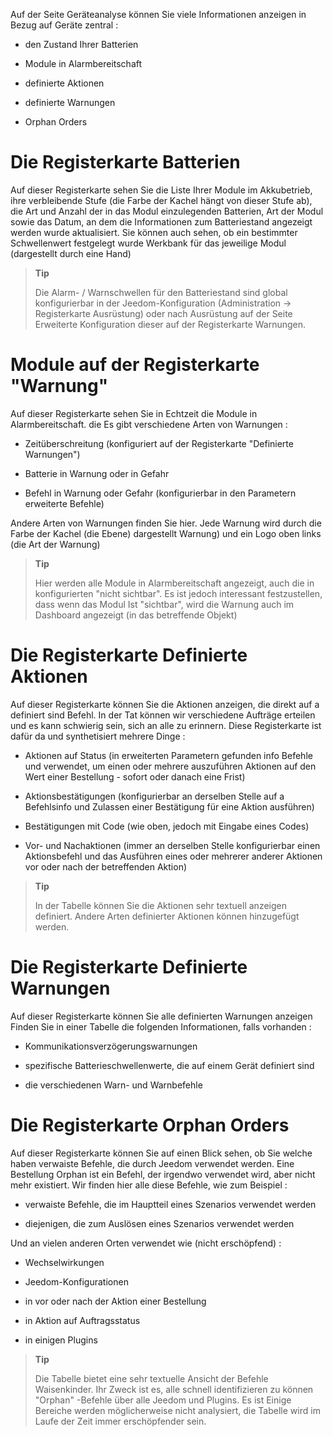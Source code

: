 Auf der Seite Geräteanalyse können Sie viele Informationen anzeigen
in Bezug auf Geräte zentral :

-   den Zustand Ihrer Batterien

-   Module in Alarmbereitschaft

-   definierte Aktionen

-   definierte Warnungen

-   Orphan Orders

Die Registerkarte Batterien 
==================

Auf dieser Registerkarte sehen Sie die Liste Ihrer Module im Akkubetrieb,
ihre verbleibende Stufe (die Farbe der Kachel hängt von dieser Stufe ab), die
Art und Anzahl der in das Modul einzulegenden Batterien, Art der
Modul sowie das Datum, an dem die Informationen zum Batteriestand angezeigt werden
wurde aktualisiert. Sie können auch sehen, ob ein bestimmter Schwellenwert festgelegt wurde
Werkbank für das jeweilige Modul (dargestellt durch eine Hand)

> **Tip**
>
> Die Alarm- / Warnschwellen für den Batteriestand sind
> global konfigurierbar in der Jeedom-Konfiguration
> (Administration → Registerkarte Ausrüstung) oder nach Ausrüstung auf der Seite
> Erweiterte Konfiguration dieser auf der Registerkarte Warnungen.

Module auf der Registerkarte &quot;Warnung&quot; 
==========================

Auf dieser Registerkarte sehen Sie in Echtzeit die Module in Alarmbereitschaft. die
Es gibt verschiedene Arten von Warnungen :

-   Zeitüberschreitung (konfiguriert auf der Registerkarte &quot;Definierte Warnungen&quot;)

-   Batterie in Warnung oder in Gefahr

-   Befehl in Warnung oder Gefahr (konfigurierbar in den Parametern
    erweiterte Befehle)

Andere Arten von Warnungen finden Sie hier.
Jede Warnung wird durch die Farbe der Kachel (die Ebene) dargestellt
Warnung) und ein Logo oben links (die Art der Warnung)

> **Tip**
>
> Hier werden alle Module in Alarmbereitschaft angezeigt, auch die in konfigurierten
> "nicht sichtbar". Es ist jedoch interessant festzustellen, dass wenn das Modul
> Ist &quot;sichtbar&quot;, wird die Warnung auch im Dashboard angezeigt (in
> das betreffende Objekt)

Die Registerkarte Definierte Aktionen 
=========================

Auf dieser Registerkarte können Sie die Aktionen anzeigen, die direkt auf a definiert sind
Befehl. In der Tat können wir verschiedene Aufträge erteilen und es
kann schwierig sein, sich an alle zu erinnern. Diese Registerkarte ist dafür da
und synthetisiert mehrere Dinge :

-   Aktionen auf Status (in erweiterten Parametern gefunden
    info Befehle und verwendet, um einen oder mehrere auszuführen
    Aktionen auf den Wert einer Bestellung - sofort oder danach
    eine Frist)

-   Aktionsbestätigungen (konfigurierbar an derselben Stelle auf a
    Befehlsinfo und Zulassen einer Bestätigung für
    eine Aktion ausführen)

-   Bestätigungen mit Code (wie oben, jedoch mit
    Eingabe eines Codes)

-   Vor- und Nachaktionen (immer an derselben Stelle konfigurierbar
    einen Aktionsbefehl und das Ausführen eines oder mehrerer anderer
    Aktionen vor oder nach der betreffenden Aktion)

> **Tip**
>
> In der Tabelle können Sie die Aktionen sehr textuell anzeigen
> definiert. Andere Arten definierter Aktionen können hinzugefügt werden.

Die Registerkarte Definierte Warnungen 
=========================

Auf dieser Registerkarte können Sie alle definierten Warnungen anzeigen
Finden Sie in einer Tabelle die folgenden Informationen, falls vorhanden :

-   Kommunikationsverzögerungswarnungen

-   spezifische Batterieschwellenwerte, die auf einem Gerät definiert sind

-   die verschiedenen Warn- und Warnbefehle

Die Registerkarte Orphan Orders 
=============================

Auf dieser Registerkarte können Sie auf einen Blick sehen, ob Sie welche haben
verwaiste Befehle, die durch Jeedom verwendet werden. Eine Bestellung
Orphan ist ein Befehl, der irgendwo verwendet wird, aber nicht mehr existiert.
Wir finden hier alle diese Befehle, wie zum Beispiel :

-   verwaiste Befehle, die im Hauptteil eines Szenarios verwendet werden

-   diejenigen, die zum Auslösen eines Szenarios verwendet werden

Und an vielen anderen Orten verwendet wie (nicht erschöpfend) :

-   Wechselwirkungen

-   Jeedom-Konfigurationen

-   in vor oder nach der Aktion einer Bestellung

-   in Aktion auf Auftragsstatus

-   in einigen Plugins

> **Tip**
>
> Die Tabelle bietet eine sehr textuelle Ansicht der Befehle
> Waisenkinder. Ihr Zweck ist es, alle schnell identifizieren zu können
> &quot;Orphan&quot; -Befehle über alle Jeedom und Plugins. Es ist
> Einige Bereiche werden möglicherweise nicht analysiert, die Tabelle wird
> im Laufe der Zeit immer erschöpfender sein.
